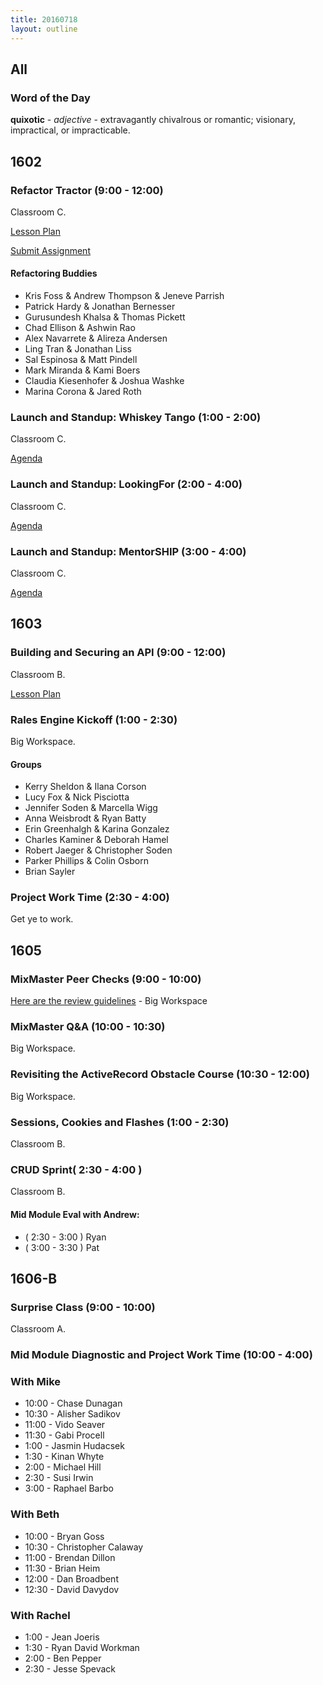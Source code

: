 ```yaml
---
title: 20160718
layout: outline
---
```


## All

### Word of the Day

**quixotic** - _adjective_ - extravagantly chivalrous or romantic; visionary, impractical, or impracticable.


## 1602

### Refactor Tractor (9:00 - 12:00)

Classroom C.

[Lesson Plan](https://github.com/turingschool/lesson_plans/blob/master/ruby_04-apis_and_scalability/js_refactor_tractor.md)

[Submit Assignment](https://gist.github.com/rrgayhart/49dcbed1f65d51e5a92e4ea1afb58e2e)

#### Refactoring Buddies

* Kris Foss & Andrew Thompson & Jeneve Parrish
* Patrick Hardy & Jonathan Bernesser
* Gurusundesh Khalsa & Thomas Pickett
* Chad Ellison & Ashwin Rao
* Alex Navarrete & Alireza Andersen
* Ling Tran & Jonathan Liss
* Sal Espinosa & Matt Pindell
* Mark Miranda & Kami Boers
* Claudia Kiesenhofer & Joshua Washke
* Marina Corona & Jared Roth

### Launch and Standup: Whiskey Tango (1:00 - 2:00)

Classroom C.

[Agenda](https://gist.github.com/rrgayhart/c26f9a4aacfeb31b508b94d2148d65a8)

### Launch and Standup: LookingFor (2:00 - 4:00)

Classroom C.

[Agenda](https://gist.github.com/rrgayhart/8f97481cc71ef1237e4a91616ed003f6)

### Launch and Standup: MentorSHIP (3:00 - 4:00)

Classroom C.

[Agenda](https://gist.github.com/rrgayhart/4ae878397d2e32515b47e52da436df11)

## 1603

### Building and Securing an API (9:00 - 12:00)

Classroom B.

[Lesson Plan](https://github.com/turingschool/lesson_plans/blob/master/ruby_03-professional_rails_applications/building_an_api.markdown)

### Rales Engine Kickoff (1:00 - 2:30)

Big Workspace.

#### Groups

* Kerry Sheldon & Ilana Corson
* Lucy Fox & Nick Pisciotta
* Jennifer Soden & Marcella Wigg
* Anna Weisbrodt & Ryan Batty
* Erin Greenhalgh & Karina Gonzalez
* Charles Kaminer & Deborah Hamel
* Robert Jaeger & Christopher Soden
* Parker Phillips & Colin Osborn
* Brian Sayler

### Project Work Time (2:30 - 4:00)

Get ye to work.


## 1605

### MixMaster Peer Checks (9:00 - 10:00)

[Here are the review guidelines](https://gist.github.com/Carmer/5102523a97e5bb177fa6b2fcd17af2ae) - Big Workspace

### MixMaster Q&A (10:00 - 10:30)

Big Workspace.

### Revisiting the ActiveRecord Obstacle Course (10:30 - 12:00)

Big Workspace.

### Sessions, Cookies and Flashes (1:00 - 2:30)

Classroom B.

### CRUD Sprint( 2:30 - 4:00 )

Classroom B.

#### Mid Module Eval with Andrew:

* ( 2:30 - 3:00 ) Ryan
* ( 3:00 - 3:30 ) Pat



## 1606-B

### Surprise Class (9:00 - 10:00)

Classroom A.

### Mid Module Diagnostic and Project Work Time (10:00 - 4:00)

### With Mike

* 10:00 - Chase Dunagan
* 10:30 - Alisher Sadikov
* 11:00 - Vido Seaver
* 11:30 - Gabi Procell
* 1:00 - Jasmin Hudacsek
* 1:30 - Kinan Whyte
* 2:00 - Michael Hill
* 2:30 - Susi Irwin
* 3:00 - Raphael Barbo

### With Beth

* 10:00 - Bryan Goss
* 10:30 - Christopher Calaway
* 11:00 - Brendan Dillon
* 11:30 - Brian Heim
* 12:00 - Dan Broadbent
* 12:30 - David Davydov

### With Rachel
* 1:00 - Jean Joeris
* 1:30 - Ryan David Workman
* 2:00 - Ben Pepper
* 2:30 - Jesse Spevack

